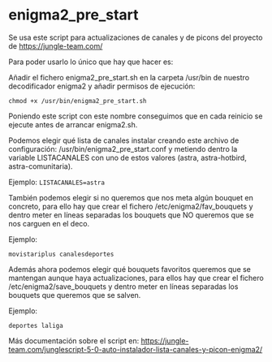 # enigma2_pre_start

Se usa este script para actualizaciones de canales y de picons del proyecto de https://jungle-team.com/

Para poder usarlo lo único que hay que hacer es:

Añadir el fichero enigma2_pre_start.sh en la carpeta /usr/bin de nuestro decodificador enigma2 y añadir permisos de ejecución:

`chmod +x /usr/bin/enigma2_pre_start.sh`

Poniendo este script con este nombre conseguimos que en cada reinicio se ejecute antes de arrancar enigma2.sh.

Podemos elegir qué lista de canales instalar creando este archivo de configuración: /usr/bin/enigma2_pre_start.conf y metiendo dentro la variable LISTACANALES con uno de estos valores (astra, astra-hotbird, astra-comunitaria). 

Ejemplo: `LISTACANALES=astra`

También podemos elegir si no queremos que nos meta algún bouquet en concreto, para ello hay que crear el fichero /etc/enigma2/fav_bouquets y dentro meter en líneas separadas los bouquets que NO queremos que se nos carguen en el deco.

Ejemplo:

`movistariplus
canalesdeportes`

Además ahora podemos elegir qué bouquets favoritos queremos que se mantengan aunque haya actualizaciones, para ellos hay que crear el fichero /etc/enigma2/save_bouquets y dentro meter en líneas separadas los bouquets que queremos que se salven.

Ejemplo:

`deportes
laliga`

Más documentación sobre el script en: https://jungle-team.com/junglescript-5-0-auto-instalador-lista-canales-y-picon-enigma2/
